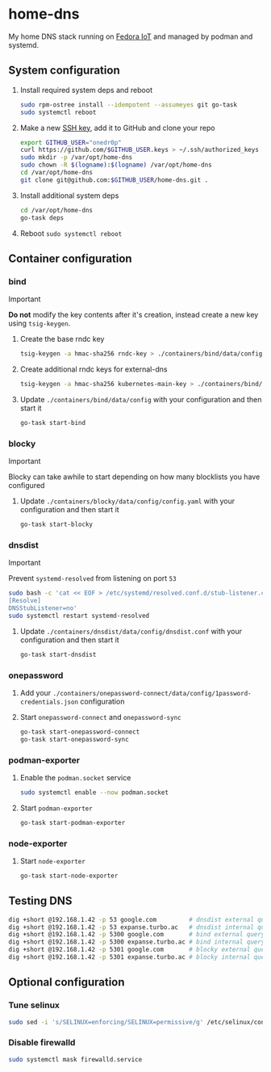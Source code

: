 # home-dns

My home DNS stack running on [Fedora IoT](https://fedoraproject.org/iot/) and managed by podman and systemd.

## System configuration

1. Install required system deps and reboot

    ```sh
    sudo rpm-ostree install --idempotent --assumeyes git go-task
    sudo systemctl reboot
    ```

2. Make a new [SSH key](https://docs.github.com/en/authentication/connecting-to-github-with-ssh/generating-a-new-ssh-key-and-adding-it-to-the-ssh-agent), add it to GitHub and clone your repo

    ```sh
    export GITHUB_USER="onedr0p"
    curl https://github.com/$GITHUB_USER.keys > ~/.ssh/authorized_keys
    sudo mkdir -p /var/opt/home-dns
    sudo chown -R $(logname):$(logname) /var/opt/home-dns
    cd /var/opt/home-dns
    git clone git@github.com:$GITHUB_USER/home-dns.git .
    ```

3. Install additional system deps

    ```sh
    cd /var/opt/home-dns
    go-task deps
    ```

4. Reboot `sudo systemctl reboot`

## Container configuration

### bind

> [!IMPORTANT]
> **Do not** modify the key contents after it's creation, instead create a new key using `tsig-keygen`.

1. Create the base rndc key

    ```sh
    tsig-keygen -a hmac-sha256 rndc-key > ./containers/bind/data/config/rndc.key
    ```

2. Create additional rndc keys for external-dns

    ```sh
    tsig-keygen -a hmac-sha256 kubernetes-main-key > ./containers/bind/data/config/kubernetes-main.key
    ```

3. Update `./containers/bind/data/config` with your configuration and then start it

    ```sh
    go-task start-bind
    ```

### blocky

> [!IMPORTANT]
> Blocky can take awhile to start depending on how many blocklists you have configured

1. Update `./containers/blocky/data/config/config.yaml` with your configuration and then start it

    ```sh
    go-task start-blocky
    ```

### dnsdist

> [!IMPORTANT]
> Prevent `systemd-resolved` from listening on port `53`
> ```sh
> sudo bash -c 'cat << EOF > /etc/systemd/resolved.conf.d/stub-listener.conf
> [Resolve]
> DNSStubListener=no'
> sudo systemctl restart systemd-resolved
> ```

1. Update `./containers/dnsdist/data/config/dnsdist.conf` with your configuration and then start it

    ```sh
    go-task start-dnsdist
    ```

### onepassword

1. Add your `./containers/onepassword-connect/data/config/1password-credentials.json` configuration

2. Start `onepassword-connect` and `onepassword-sync`

    ```sh
    go-task start-onepassword-connect
    go-task start-onepassword-sync
    ```

### podman-exporter

1. Enable the `podman.socket` service

    ```sh
    sudo systemctl enable --now podman.socket
    ```

2. Start `podman-exporter`

    ```sh
    go-task start-podman-exporter
    ```

### node-exporter

1. Start `node-exporter`

    ```sh
    go-task start-node-exporter
    ```

## Testing DNS

```sh
dig +short @192.168.1.42 -p 53 google.com         # dnsdist external query
dig +short @192.168.1.42 -p 53 expanse.turbo.ac   # dnsdist internal query
dig +short @192.168.1.42 -p 5300 google.com       # bind external query
dig +short @192.168.1.42 -p 5300 expanse.turbo.ac # bind internal query
dig +short @192.168.1.42 -p 5301 google.com       # blocky external query
dig +short @192.168.1.42 -p 5301 expanse.turbo.ac # blocky internal query
```

## Optional configuration

### Tune selinux

```sh
sudo sed -i 's/SELINUX=enforcing/SELINUX=permissive/g' /etc/selinux/config
```

### Disable firewalld

```sh
sudo systemctl mask firewalld.service
```
